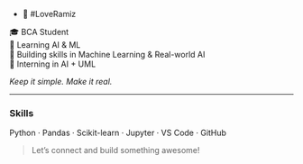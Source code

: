- 👋 #LoveRamiz

🎓 BCA Student  
🧠 Learning AI & ML  
🤖 Building skills in Machine Learning & Real-world AI  
📍 Interning in AI + UML  

*Keep it simple. Make it real.*

---

### Skills
Python · Pandas · Scikit-learn · Jupyter · VS Code · GitHub  

> Let’s connect and build something awesome!
<!---
LoveRamiz/LoveRamiz is a ✨ special ✨ repository because its `README.md` (this file) appears on your GitHub profile.
You can click the Preview link to take a look at your changes.
--->
